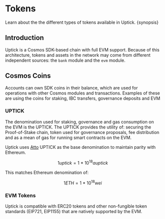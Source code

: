 <!--
order: 5
-->

# Tokens

Learn about the the different types of tokens available in Uptick. {synopsis}

## Introduction

Uptick is a Cosmos SDK-based chain with full EVM support. Because of this architecture, tokens and assets in the network may come from different independent sources: the `bank` module and the `evm` module.

## Cosmos Coins

Accounts can own SDK coins in their balance, which are used for operations with other Cosmos modules and transactions. Examples of these are using the coins for staking, IBC transfers, governance deposits and EVM  

### UPTICK

The denomination used for staking, governance and gas consumption on the EVM is the UPTICK. The UPTICK provides the utility of: securing the Proof-of-Stake chain, token used for governance proposals, fee distribution and as a mean of gas for running smart contracts on the EVM.

Uptick uses [Atto](https://en.wikipedia.org/wiki/Atto-) UPTICK as the base denomination to maintain parity with Ethereum.

$$1 uptick = 1 ~ * ~ 10^{18} auptick$$

This matches Ethereum denomination of:

$$1 ETH = 1 ~ * ~ 10^{18} wei$$

### EVM Tokens

Uptick is compatible with ERC20 tokens and other non-fungible token standards (EIP721, EIP1155)
that are natively supported by the EVM.
